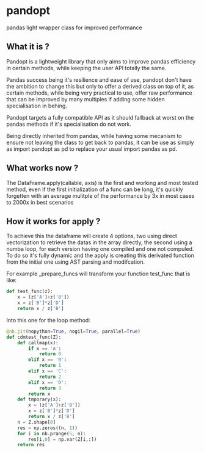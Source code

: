 # pandopt
pandas light wrapper class for improved performance

## What it is ?
Pandopt is a lightweight library that only aims to improve pandas efficiency in certain methods, while keeping the user API totally the same.

Pandas success being it's resilience and ease of use, pandopt don't have the ambition to change this but only to offer a derived class on top of it, as certain methods, while being very practical to use, offer raw performance that can be improved by many multiples if adding some hidden specialisation in behing.

Pandopt targets a fully compatible API as it should fallback at worst on the pandas methods if it's specialisation do not work.

Being directly inherited from pandas, while having some mecanism to ensure not leaving the class to get back to pandas, it can be use as simply as import pandopt as pd to replace your usual import pandas as pd.

## What works now ?

The DataFrame.apply(callable, axis) is the first and working and most tested method, even if the first initialization of a func can be long, it's quickly forgetten with an average mulitple of the performance by 3x in most cases to 2000x in best scenarios

## How it works for apply ?

To achieve this the dataframe will create 4 options, two using direct vectorization to retrieve the datas in the array directly, the second using a numba loop, for each version having one compiled and one not compuled. To do so it's fully dynamic and the apply is creating this derivated function from the initial one using AST parsing and modifcation. 

For example _prepare_funcs will transform your function test_func that is like:

```python
def test_func(z):
    x = (z['A']+z['B'])
    x = z['B']*z['D']
    return x / z['B']
```
Into this one for the loop method:
```python
@nb.jit(nopython=True, nogil=True, parallel=True)
def cdmtest_func(Z):
    def callmap(x):
        if x == 'A':
            return 0
        elif x == 'B':
            return 1
        elif x == 'C':
            return 2
        elif x == 'D':
            return 3
        return x
    def tmporary(x):
        x = (z['A']+z['B'])
        x = z['B']*z['D']
        return x / z['B']
    n = Z.shape[0]
    res = np.zeros((n, 1))
    for i in nb.prange(5, n):
        res[i,0] = np.var(Z[i,:])
    return res
```